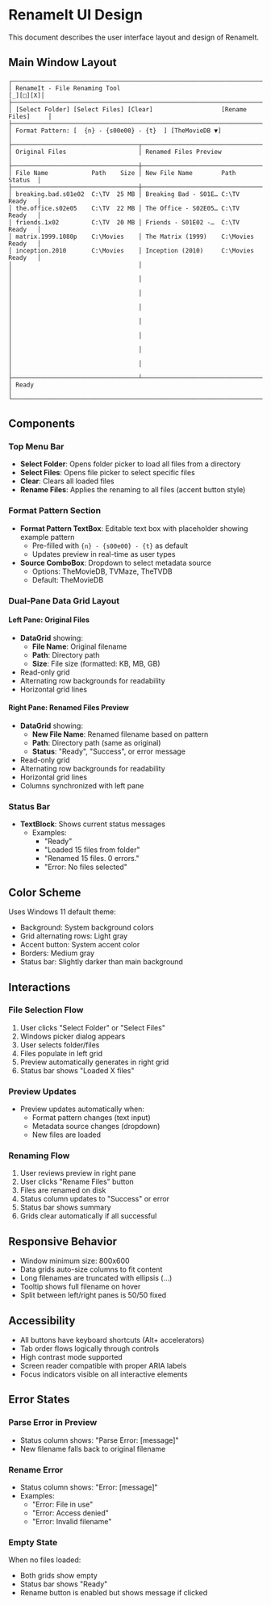 # RenameIt UI Design

This document describes the user interface layout and design of RenameIt.

## Main Window Layout

```
┌─────────────────────────────────────────────────────────────────────────────┐
│ RenameIt - File Renaming Tool                                      [_][□][X]│
├─────────────────────────────────────────────────────────────────────────────┤
│ [Select Folder] [Select Files] [Clear]                   [Rename Files]     │
├─────────────────────────────────────────────────────────────────────────────┤
│ Format Pattern: [  {n} - {s00e00} - {t}  ] [TheMovieDB ▼]                  │
├───────────────────────────────────┬─────────────────────────────────────────┤
│ Original Files                    │ Renamed Files Preview                   │
├───────────────────────────────────┼─────────────────────────────────────────┤
│ File Name            Path    Size │ New File Name        Path       Status  │
├───────────────────────────────────┼─────────────────────────────────────────┤
│ breaking.bad.s01e02  C:\TV  25 MB │ Breaking Bad - S01E… C:\TV      Ready   │
│ the.office.s02e05    C:\TV  22 MB │ The Office - S02E05… C:\TV      Ready   │
│ friends.1x02         C:\TV  20 MB │ Friends - S01E02 -…  C:\TV      Ready   │
│ matrix.1999.1080p    C:\Movies    │ The Matrix (1999)    C:\Movies  Ready   │
│ inception.2010       C:\Movies    │ Inception (2010)     C:\Movies  Ready   │
│                                   │                                         │
│                                   │                                         │
│                                   │                                         │
│                                   │                                         │
│                                   │                                         │
│                                   │                                         │
│                                   │                                         │
│                                   │                                         │
├───────────────────────────────────┴─────────────────────────────────────────┤
│ Ready                                                                       │
└─────────────────────────────────────────────────────────────────────────────┘
```

## Components

### Top Menu Bar
- **Select Folder**: Opens folder picker to load all files from a directory
- **Select Files**: Opens file picker to select specific files
- **Clear**: Clears all loaded files
- **Rename Files**: Applies the renaming to all files (accent button style)

### Format Pattern Section
- **Format Pattern TextBox**: Editable text box with placeholder showing example pattern
  - Pre-filled with `{n} - {s00e00} - {t}` as default
  - Updates preview in real-time as user types
- **Source ComboBox**: Dropdown to select metadata source
  - Options: TheMovieDB, TVMaze, TheTVDB
  - Default: TheMovieDB

### Dual-Pane Data Grid Layout

#### Left Pane: Original Files
- **DataGrid** showing:
  - **File Name**: Original filename
  - **Path**: Directory path
  - **Size**: File size (formatted: KB, MB, GB)
- Read-only grid
- Alternating row backgrounds for readability
- Horizontal grid lines

#### Right Pane: Renamed Files Preview
- **DataGrid** showing:
  - **New File Name**: Renamed filename based on pattern
  - **Path**: Directory path (same as original)
  - **Status**: "Ready", "Success", or error message
- Read-only grid
- Alternating row backgrounds for readability
- Horizontal grid lines
- Columns synchronized with left pane

### Status Bar
- **TextBlock**: Shows current status messages
  - Examples:
    - "Ready"
    - "Loaded 15 files from folder"
    - "Renamed 15 files. 0 errors."
    - "Error: No files selected"

## Color Scheme

Uses Windows 11 default theme:
- Background: System background colors
- Grid alternating rows: Light gray
- Accent button: System accent color
- Borders: Medium gray
- Status bar: Slightly darker than main background

## Interactions

### File Selection Flow
1. User clicks "Select Folder" or "Select Files"
2. Windows picker dialog appears
3. User selects folder/files
4. Files populate in left grid
5. Preview automatically generates in right grid
6. Status bar shows "Loaded X files"

### Preview Updates
- Preview updates automatically when:
  - Format pattern changes (text input)
  - Metadata source changes (dropdown)
  - New files are loaded

### Renaming Flow
1. User reviews preview in right pane
2. User clicks "Rename Files" button
3. Files are renamed on disk
4. Status column updates to "Success" or error
5. Status bar shows summary
6. Grids clear automatically if all successful

## Responsive Behavior

- Window minimum size: 800x600
- Data grids auto-size columns to fit content
- Long filenames are truncated with ellipsis (…)
- Tooltip shows full filename on hover
- Split between left/right panes is 50/50 fixed

## Accessibility

- All buttons have keyboard shortcuts (Alt+ accelerators)
- Tab order flows logically through controls
- High contrast mode supported
- Screen reader compatible with proper ARIA labels
- Focus indicators visible on all interactive elements

## Error States

### Parse Error in Preview
- Status column shows: "Parse Error: [message]"
- New filename falls back to original filename

### Rename Error
- Status column shows: "Error: [message]"
- Examples:
  - "Error: File in use"
  - "Error: Access denied"
  - "Error: Invalid filename"

### Empty State
When no files loaded:
- Both grids show empty
- Status bar shows "Ready"
- Rename button is enabled but shows message if clicked
